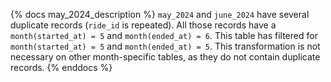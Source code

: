 {% docs may_2024_description %}
`may_2024` and `june_2024` have several duplicate records (`ride_id` is repeated). All those records have a `month(started_at) = 5` and `month(ended_at) = 6`. This table has filtered for `month(started_at) = 5` and `month(ended_at) = 5`. This transformation is not necessary on other month-specific tables, as they do not contain duplicate records.
{% enddocs %}